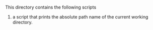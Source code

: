 This directory contains the following scripts
1. a script that prints the absolute path name of the current working directory.
